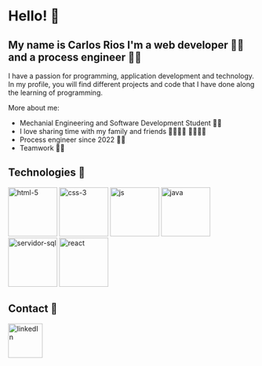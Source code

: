 # Hello! 👋
## My name is Carlos Rios I'm a web developer 👨‍💻 and a process engineer 👨‍🔬

I have a passion for programming, application development and technology. In my profile, you will find different projects and code that I have done along the learning of programming.

More about me:

* Mechanial Engineering and Software Development Student 👨‍🎓
* I love sharing time with my family and friends 👨‍👩‍👧‍👦 👨‍👩‍👧‍👦
* Process engineer since 2022 🧑‍🔬
* Teamwork 🧑‍🤝‍

## Technologies 💎

<!-- ![html-5 |10](https://user-images.githubusercontent.com/87234948/211095877-d20806e1-c8b6-4c35-88a9-4d36e55a0971.png)
![css-3](https://user-images.githubusercontent.com/87234948/211096263-55613634-7f07-4301-b948-ccb04b27d354.png)
![js](https://user-images.githubusercontent.com/87234948/211096274-075aafed-dc24-40e2-b5ba-9dce2be544d4.png)
![java](https://user-images.githubusercontent.com/87234948/211096285-8bccd093-f53d-4fd3-9676-409ab3301baa.png)
![servidor-sql](https://user-images.githubusercontent.com/87234948/211096302-261e5846-e0a3-4383-b674-d85827b83bc9.png)
![react](https://user-images.githubusercontent.com/87234948/211096314-62bfe43c-22ca-4850-a325-9d26f7773ec3.png)
-->


<img src="https://user-images.githubusercontent.com/87234948/211095877-d20806e1-c8b6-4c35-88a9-4d36e55a0971.png" alt="html-5" width="100"/> <img src="https://user-images.githubusercontent.com/87234948/211096263-55613634-7f07-4301-b948-ccb04b27d354.png" alt="css-3" width="100"/> <img src="https://user-images.githubusercontent.com/87234948/211096274-075aafed-dc24-40e2-b5ba-9dce2be544d4.png" alt="js" width="100"/> <img src="https://user-images.githubusercontent.com/87234948/211096285-8bccd093-f53d-4fd3-9676-409ab3301baa.png" alt="java" width="100"/> <img src="https://user-images.githubusercontent.com/87234948/211096302-261e5846-e0a3-4383-b674-d85827b83bc9.png" alt="servidor-sql" width="100"/> <img src="https://user-images.githubusercontent.com/87234948/211096314-62bfe43c-22ca-4850-a325-9d26f7773ec3.png" alt="react" width="100"/>

## Contact 📧

[<img src="https://user-images.githubusercontent.com/87234948/211101267-5d3d4858-1f8a-4582-86d9-0e23b6a51c61.png" alt="linkedIn" width="70"/>](https://www.linkedin.com/in/carlos-arturo-bermudez-rios/)

<!--
**Cearjeyou/Cearjeyou** is a ✨ _special_ ✨ repository because its `README.md` (this file) appears on your GitHub profile.

Here are some ideas to get you started:

- 🔭 I’m currently working on ...
- 🌱 I’m currently learning ...
- 👯 I’m looking to collaborate on ...
- 🤔 I’m looking for help with ...
- 💬 Ask me about ...
- 📫 How to reach me: ...
- 😄 Pronouns: ...
- ⚡ Fun fact: ...
-->
